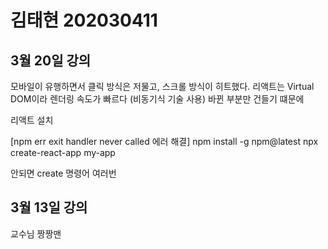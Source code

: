 # 김태현 202030411



## 3월 20일 강의
모바일이 유행하면서 클릭 방식은 저물고, 스크롤 방식이 히트했다.
리액트는 Virtual DOM이라 렌더링 속도가 빠르다 (비동기식 기술 사용)
바뀐 부분만 건들기 떄문에

리액트 설치

[npm err exit handler never called 에러 해결]
npm install -g npm@latest
npx create-react-app my-app 

안되면 create 명령어 여러번 

## 3월 13일 강의
교수님 짱짱맨